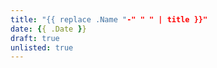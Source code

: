 ```yaml
---
title: "{{ replace .Name "-" " " | title }}"
date: {{ .Date }}
draft: true
unlisted: true
---
```




